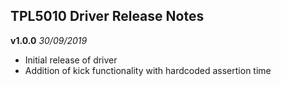 ## TPL5010 Driver Release Notes
**v1.0.0** *30/09/2019*

 - Initial release of driver
 - Addition of kick functionality with hardcoded assertion time